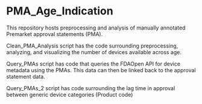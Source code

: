 # PMA_Age_Indication
This repository hosts preprocessing and analysis of manually annotated Premarket approval statements (PMA).

Clean_PMA_Analysis script has the code surrounding preprocessing, analyzing, and visualizing the number of devices available across age.

Query_PMAs script has code that queries the FDAOpen API for device metadata using the PMAs. This data can then be linked back to the approval statement data.

Query_PMAs_2 script has code surrounding the lag time in approval between generic device categories (Product code)
